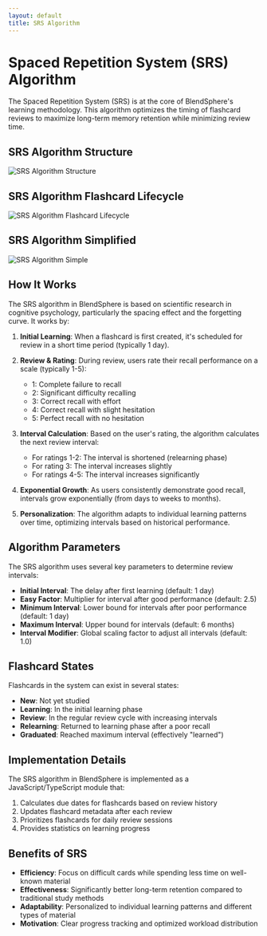 ```yaml
---
layout: default
title: SRS Algorithm
---
```


# Spaced Repetition System (SRS) Algorithm

The Spaced Repetition System (SRS) is at the core of BlendSphere's learning methodology. This algorithm optimizes the timing of flashcard reviews to maximize long-term memory retention while minimizing review time.

## SRS Algorithm Structure

![SRS Algorithm Structure](images/SRS%20Algorithm%20-%20Class%20Structure.png)

## SRS Algorithm Flashcard Lifecycle

![SRS Algorithm Flashcard Lifecycle](images/SRS%20Algorithm%20-%20Flashcard%20Lifecycle.png)

## SRS Algorithm Simplified

![SRS Algorithm Simple](images/SRS%20Algorithm%20Simple.png)

## How It Works

The SRS algorithm in BlendSphere is based on scientific research in cognitive psychology, particularly the spacing effect and the forgetting curve. It works by:

1. **Initial Learning**: When a flashcard is first created, it's scheduled for review in a short time period (typically 1 day).

2. **Review & Rating**: During review, users rate their recall performance on a scale (typically 1-5):

   - 1: Complete failure to recall
   - 2: Significant difficulty recalling
   - 3: Correct recall with effort
   - 4: Correct recall with slight hesitation
   - 5: Perfect recall with no hesitation

3. **Interval Calculation**: Based on the user's rating, the algorithm calculates the next review interval:

   - For ratings 1-2: The interval is shortened (relearning phase)
   - For rating 3: The interval increases slightly
   - For ratings 4-5: The interval increases significantly

4. **Exponential Growth**: As users consistently demonstrate good recall, intervals grow exponentially (from days to weeks to months).

5. **Personalization**: The algorithm adapts to individual learning patterns over time, optimizing intervals based on historical performance.

## Algorithm Parameters

The SRS algorithm uses several key parameters to determine review intervals:

- **Initial Interval**: The delay after first learning (default: 1 day)
- **Easy Factor**: Multiplier for interval after good performance (default: 2.5)
- **Minimum Interval**: Lower bound for intervals after poor performance (default: 1 day)
- **Maximum Interval**: Upper bound for intervals (default: 6 months)
- **Interval Modifier**: Global scaling factor to adjust all intervals (default: 1.0)

## Flashcard States

Flashcards in the system can exist in several states:

- **New**: Not yet studied
- **Learning**: In the initial learning phase
- **Review**: In the regular review cycle with increasing intervals
- **Relearning**: Returned to learning phase after a poor recall
- **Graduated**: Reached maximum interval (effectively "learned")

## Implementation Details

The SRS algorithm in BlendSphere is implemented as a JavaScript/TypeScript module that:

1. Calculates due dates for flashcards based on review history
2. Updates flashcard metadata after each review
3. Prioritizes flashcards for daily review sessions
4. Provides statistics on learning progress

## Benefits of SRS

- **Efficiency**: Focus on difficult cards while spending less time on well-known material
- **Effectiveness**: Significantly better long-term retention compared to traditional study methods
- **Adaptability**: Personalized to individual learning patterns and different types of material
- **Motivation**: Clear progress tracking and optimized workload distribution
